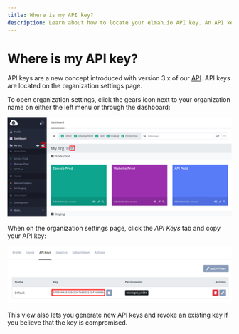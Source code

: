 ```yaml
---
title: Where is my API key?
description: Learn about how to locate your elmah.io API key. An API key is a security measure that will authenticate one or more applications on elmah.io.
---
```


# Where is my API key?

API keys are a new concept introduced with version 3.x of our [API](https://elmah.io/api/). API keys are located on the organization settings page.

To open organization settings, click the gears icon next to your organization name on either the left menu or through the dashboard:

![Organization settings](images/organization-settings.png)

When on the organization settings page, click the _API Keys_ tab and copy your API key:

![API keys on organization settings](images/api-key-on-organization-settings.png)

This view also lets you generate new API keys and revoke an existing key if you believe that the key is compromised.